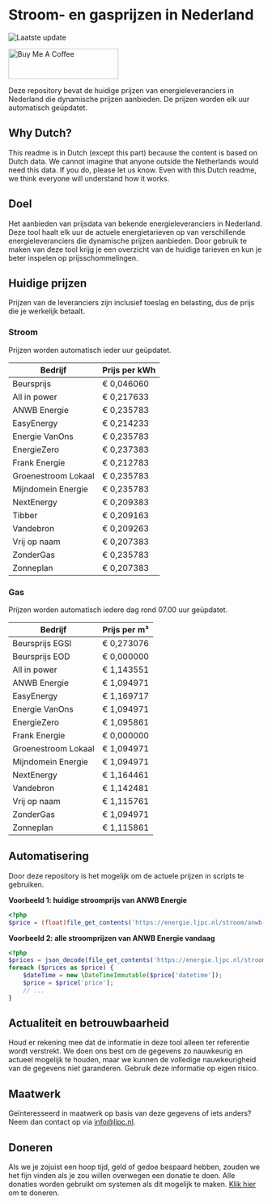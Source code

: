 # Stroom- en gasprijzen in Nederland

![Laatste update](https://img.shields.io/badge/laatste%20update-2024--03--22%2003%3A00%20CET-brightgreen)

<a href="https://www.buymeacoffee.com/Lars-" target="_blank"><img src="https://cdn.buymeacoffee.com/buttons/v2/default-orange.png" alt="Buy Me A Coffee" height="60" style="height: 60px !important;width: 217px !important;" ></a>

Deze repository bevat de huidige prijzen van energieleveranciers in Nederland die dynamische prijzen aanbieden. De prijzen worden elk uur automatisch geüpdatet.

## Why Dutch?

This readme is in Dutch (except this part) because the content is based on Dutch data. We cannot imagine that anyone outside the Netherlands would need this data. If you do, please let us know. Even with this Dutch readme, we think
everyone will understand how it works.

## Doel

Het aanbieden van prijsdata van bekende energieleveranciers in Nederland. Deze tool haalt elk uur de actuele energietarieven op van verschillende energieleveranciers die dynamische prijzen aanbieden. Door gebruik te maken van deze tool
krijg je een overzicht van de huidige tarieven en kun je beter inspelen op prijsschommelingen.

## Huidige prijzen

Prijzen van de leveranciers zijn inclusief toeslag en belasting, dus de prijs die je werkelijk betaalt.

### Stroom

Prijzen worden automatisch ieder uur geüpdatet.

 Bedrijf | Prijs per kWh 
---------|---------------
Beursprijs | € 0,046060
All in power | € 0,217633
ANWB Energie | € 0,235783
EasyEnergy | € 0,214233
Energie VanOns | € 0,235783
EnergieZero | € 0,237383
Frank Energie | € 0,212783
Groenestroom Lokaal | € 0,235783
Mijndomein Energie | € 0,235783
NextEnergy | € 0,209383
Tibber | € 0,209163
Vandebron | € 0,209263
Vrij op naam | € 0,207383
ZonderGas | € 0,235783
Zonneplan | € 0,207383


### Gas

Prijzen worden automatisch iedere dag rond 07.00 uur geüpdatet.

 Bedrijf | Prijs per m³ 
---------|--------------
Beursprijs EGSI | € 0,273076
Beursprijs EOD | € 0,000000
All in power | € 1,143551
ANWB Energie | € 1,094971
EasyEnergy | € 1,169717
Energie VanOns | € 1,094971
EnergieZero | € 1,095861
Frank Energie | € 0,000000
Groenestroom Lokaal | € 1,094971
Mijndomein Energie | € 1,094971
NextEnergy | € 1,164461
Vandebron | € 1,142481
Vrij op naam | € 1,115761
ZonderGas | € 1,094971
Zonneplan | € 1,115861


## Automatisering

Door deze repository is het mogelijk om de actuele prijzen in scripts te gebruiken.

**Voorbeeld 1: huidige stroomprijs van ANWB Energie**

```php
<?php
$price = (float)file_get_contents('https://energie.ljpc.nl/stroom/anwb-energie-nu.txt');

```

**Voorbeeld 2: alle stroomprijzen van ANWB Energie vandaag**

```php
<?php
$prices = json_decode(file_get_contents('https://energie.ljpc.nl/stroom/all-in-power-vandaag.json'),true);
foreach ($prices as $price) {
    $dateTime = new \DateTimeImmutable($price['datetime']);
    $price = $price['price'];
    // ...
}
```

## Actualiteit en betrouwbaarheid

Houd er rekening mee dat de informatie in deze tool alleen ter referentie wordt verstrekt. We doen ons best om de gegevens zo nauwkeurig en actueel mogelijk te houden, maar we kunnen de volledige nauwkeurigheid van de gegevens niet
garanderen. Gebruik deze informatie op eigen risico.

## Maatwerk

Geïnteresseerd in maatwerk op basis van deze gegevens of iets anders? Neem dan contact op
via [info@ljpc.nl](mailto:info@ljpc.nl?subject=Energie%20prijzen).

## Doneren

Als we je zojuist een hoop tijd, geld of gedoe bespaard hebben, zouden we het fijn vinden als je zou willen overwegen een
donatie te doen. Alle donaties worden gebruikt om systemen als dit mogelijk te
maken. [Klik hier](https://www.buymeacoffee.com/Lars-) om te doneren.
